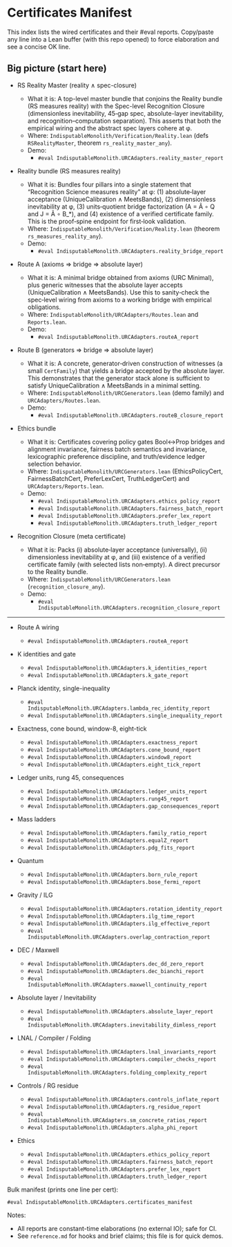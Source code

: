 # Certificates Manifest

This index lists the wired certificates and their #eval reports. Copy/paste any line into a Lean buffer (with this repo opened) to force elaboration and see a concise OK line.

## Big picture (start here)

- RS Reality Master (reality ∧ spec-closure)
  - What it is: A top-level master bundle that conjoins the Reality bundle (RS measures reality) with the Spec-level Recognition Closure (dimensionless inevitability, 45‑gap spec, absolute-layer inevitability, and recognition–computation separation). This asserts that both the empirical wiring and the abstract spec layers cohere at φ.
  - Where: `IndisputableMonolith/Verification/Reality.lean` (defs `RSRealityMaster`, theorem `rs_reality_master_any`).
  - Demo:
    - `#eval IndisputableMonolith.URCAdapters.reality_master_report`

- Reality bundle (RS measures reality)
  - What it is: Bundles four pillars into a single statement that “Recognition Science measures reality” at φ: (1) absolute‑layer acceptance (UniqueCalibration ∧ MeetsBands), (2) dimensionless inevitability at φ, (3) units‑quotient bridge factorization (A = Ã ∘ Q and J = Ã ∘ B_*), and (4) existence of a verified certificate family. This is the proof‑spine endpoint for first‑look validation.
  - Where: `IndisputableMonolith/Verification/Reality.lean` (theorem `rs_measures_reality_any`).
  - Demo:
    - `#eval IndisputableMonolith.URCAdapters.reality_bridge_report`

- Route A (axioms ⇒ bridge ⇒ absolute layer)
  - What it is: A minimal bridge obtained from axioms (URC Minimal), plus generic witnesses that the absolute layer accepts (UniqueCalibration ∧ MeetsBands). Use this to sanity‑check the spec‑level wiring from axioms to a working bridge with empirical obligations.
  - Where: `IndisputableMonolith/URCAdapters/Routes.lean` and `Reports.lean`.
  - Demo:
    - `#eval IndisputableMonolith.URCAdapters.routeA_report`

- Route B (generators ⇒ bridge ⇒ absolute layer)
  - What it is: A concrete, generator‑driven construction of witnesses (a small `CertFamily`) that yields a bridge accepted by the absolute layer. This demonstrates that the generator stack alone is sufficient to satisfy UniqueCalibration ∧ MeetsBands in a minimal setting.
  - Where: `IndisputableMonolith/URCGenerators.lean` (demo family) and `URCAdapters/Routes.lean`.
  - Demo:
    - `#eval IndisputableMonolith.URCAdapters.routeB_closure_report`

- Ethics bundle
  - What it is: Certificates covering policy gates Bool↔Prop bridges and alignment invariance, fairness batch semantics and invariance, lexicographic preference discipline, and truth/evidence ledger selection behavior.
  - Where: `IndisputableMonolith/URCGenerators.lean` (EthicsPolicyCert, FairnessBatchCert, PreferLexCert, TruthLedgerCert) and `URCAdapters/Reports.lean`.
  - Demo:
    - `#eval IndisputableMonolith.URCAdapters.ethics_policy_report`
    - `#eval IndisputableMonolith.URCAdapters.fairness_batch_report`
    - `#eval IndisputableMonolith.URCAdapters.prefer_lex_report`
    - `#eval IndisputableMonolith.URCAdapters.truth_ledger_report`

- Recognition Closure (meta certificate)
  - What it is: Packs (i) absolute‑layer acceptance (universally), (ii) dimensionless inevitability at φ, and (iii) existence of a verified certificate family (with selected lists non‑empty). A direct precursor to the Reality bundle.
  - Where: `IndisputableMonolith/URCGenerators.lean` (`recognition_closure_any`).
  - Demo:
    - `#eval IndisputableMonolith.URCAdapters.recognition_closure_report`

---

- Route A wiring
  - `#eval IndisputableMonolith.URCAdapters.routeA_report`
- K identities and gate
  - `#eval IndisputableMonolith.URCAdapters.k_identities_report`
  - `#eval IndisputableMonolith.URCAdapters.k_gate_report`
- Planck identity, single-inequality
  - `#eval IndisputableMonolith.URCAdapters.lambda_rec_identity_report`
  - `#eval IndisputableMonolith.URCAdapters.single_inequality_report`
- Exactness, cone bound, window-8, eight-tick
  - `#eval IndisputableMonolith.URCAdapters.exactness_report`
  - `#eval IndisputableMonolith.URCAdapters.cone_bound_report`
  - `#eval IndisputableMonolith.URCAdapters.window8_report`
  - `#eval IndisputableMonolith.URCAdapters.eight_tick_report`
- Ledger units, rung 45, consequences
  - `#eval IndisputableMonolith.URCAdapters.ledger_units_report`
  - `#eval IndisputableMonolith.URCAdapters.rung45_report`
  - `#eval IndisputableMonolith.URCAdapters.gap_consequences_report`
- Mass ladders
  - `#eval IndisputableMonolith.URCAdapters.family_ratio_report`
  - `#eval IndisputableMonolith.URCAdapters.equalZ_report`
  - `#eval IndisputableMonolith.URCAdapters.pdg_fits_report`
- Quantum
  - `#eval IndisputableMonolith.URCAdapters.born_rule_report`
  - `#eval IndisputableMonolith.URCAdapters.bose_fermi_report`
- Gravity / ILG
  - `#eval IndisputableMonolith.URCAdapters.rotation_identity_report`
  - `#eval IndisputableMonolith.URCAdapters.ilg_time_report`
  - `#eval IndisputableMonolith.URCAdapters.ilg_effective_report`
  - `#eval IndisputableMonolith.URCAdapters.overlap_contraction_report`
- DEC / Maxwell
  - `#eval IndisputableMonolith.URCAdapters.dec_dd_zero_report`
  - `#eval IndisputableMonolith.URCAdapters.dec_bianchi_report`
  - `#eval IndisputableMonolith.URCAdapters.maxwell_continuity_report`
- Absolute layer / Inevitability
  - `#eval IndisputableMonolith.URCAdapters.absolute_layer_report`
  - `#eval IndisputableMonolith.URCAdapters.inevitability_dimless_report`
- LNAL / Compiler / Folding
  - `#eval IndisputableMonolith.URCAdapters.lnal_invariants_report`
  - `#eval IndisputableMonolith.URCAdapters.compiler_checks_report`
  - `#eval IndisputableMonolith.URCAdapters.folding_complexity_report`
- Controls / RG residue
  - `#eval IndisputableMonolith.URCAdapters.controls_inflate_report`
  - `#eval IndisputableMonolith.URCAdapters.rg_residue_report`
  - `#eval IndisputableMonolith.URCAdapters.sm_concrete_ratios_report`
  - `#eval IndisputableMonolith.URCAdapters.alpha_phi_report`

- Ethics
  - `#eval IndisputableMonolith.URCAdapters.ethics_policy_report`
  - `#eval IndisputableMonolith.URCAdapters.fairness_batch_report`
  - `#eval IndisputableMonolith.URCAdapters.prefer_lex_report`
  - `#eval IndisputableMonolith.URCAdapters.truth_ledger_report`

Bulk manifest (prints one line per cert):

```lean
#eval IndisputableMonolith.URCAdapters.certificates_manifest
```

Notes:
- All reports are constant-time elaborations (no external IO); safe for CI.
- See `reference.md` for hooks and brief claims; this file is for quick demos.
